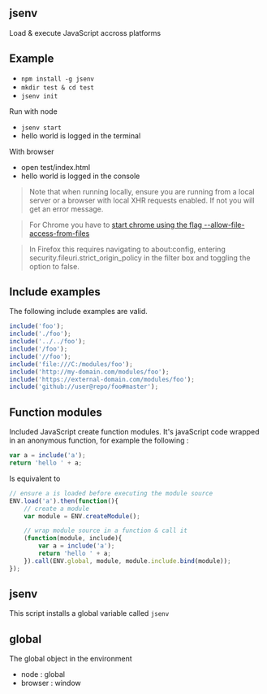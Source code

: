 ## jsenv

Load & execute JavaScript accross platforms

## Example

- `npm install -g jsenv`
- `mkdir test & cd test`
- `jsenv init`

Run with node

- `jsenv start`
- hello world is logged in the terminal

With browser

- open test/index.html
- hello world is logged in the console

>Note that when running locally, ensure you are running from a local server or a browser with local XHR requests enabled. If not you will get an error message.

>For Chrome you have to [start chrome using the flag --allow-file-access-from-files](http://www.chrome-allow-file-access-from-file.com)

>In Firefox this requires navigating to about:config, entering security.fileuri.strict_origin_policy in the filter box and toggling the option to false.

## Include examples

The following include examples are valid.

```javascript
include('foo');
include('./foo');
include('../../foo');
include('/foo');
include('//foo');
include('file:///C:/modules/foo');
include('http://my-domain.com/modules/foo');
include('https://external-domain.com/modules/foo');
include('github://user@repo/foo#master');
```

## Function modules

Included JavaScript create function modules. It's javaScript code wrapped in an anonymous function, for example the following :

```javascript
var a = include('a');
return 'hello ' + a;
```

Is equivalent to

```javascript
// ensure a is loaded before executing the module source
ENV.load('a').then(function(){
	// create a module
	var module = ENV.createModule();

	// wrap module source in a function & call it
	(function(module, include){
		var a = include('a');
		return 'hello ' + a;
	}).call(ENV.global, module, module.include.bind(module));
});
```

## jsenv

This script installs a global variable called `jsenv`

## global

The global object in the environment

- node : global
- browser : window
